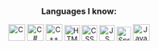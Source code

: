 <h3 align="center">Languages I know:</h3>
<p align="center">

<img alt="C" width="33px" src="https://cdn.jsdelivr.net/gh/devicons/devicon/icons/c/c-plain.svg" />
<img alt="C#" width="33px" src="https://cdn.jsdelivr.net/gh/devicons/devicon/icons/csharp/csharp-plain.svg" />
<img alt="C++" width="33px" src="https://cdn.jsdelivr.net/gh/devicons/devicon/icons/cplusplus/cplusplus-plain.svg" />
<img alt="HTML" width="31px" src="https://cdn.jsdelivr.net/gh/devicons/devicon/icons/html5/html5-plain.svg" />
<img alt="CSS" width="31px" src="https://cdn.jsdelivr.net/gh/devicons/devicon/icons/css3/css3-plain.svg" />
<img alt="JS" width="31px "src="https://cdn.jsdelivr.net/gh/devicons/devicon/icons/javascript/javascript-original.svg" />
<img alt="Spring" width="28px" src="https://cdn.jsdelivr.net/gh/devicons/devicon/icons/spring/spring-original.svg" />
<img alt="Java" width="33px" src="https://cdn.jsdelivr.net/gh/devicons/devicon/icons/java/java-original.svg" />


</p>
